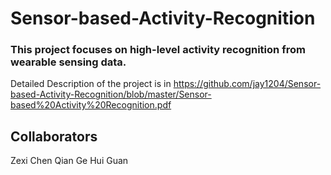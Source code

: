 # Sensor-based-Activity-Recognition
### This project focuses on high-level activity recognition from wearable sensing data.
Detailed Description of the project is in https://github.com/jay1204/Sensor-based-Activity-Recognition/blob/master/Sensor-based%20Activity%20Recognition.pdf

## Collaborators
Zexi Chen
Qian Ge
Hui Guan

